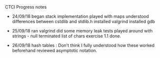 CTCI
Progress notes

- 24/09/18 
began stack implementation
played with maps
understood differences between cstdlib and stdlib.h
installed valgrind
installed gdb

- 25/09/18
ran valgrind did some memory leak tests
played around with strings - null terminated list of chars
exercise 1.1 done. 

- 26/09/18
hash tables : Don't think I fully understood how these worked beforehand
reviewed asymptotic notation. 


